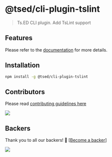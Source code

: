 # @tsed/cli-plugin-tslint 

> Ts.ED CLI plugin. Add TsLint support

## Features

Please refer to the [documentation](https://cli.tsed.io/) for more details.

## Installation

```bash
npm install -g @tsed/cli-plugin-tslint
```

## Contributors
Please read [contributing guidelines here](https://tsed.io/CONTRIBUTING.html)

<a href="https://github.com/TypedProject/ts-express-decorators/graphs/contributors"><img src="https://opencollective.com/tsed/contributors.svg?width=890" /></a>


## Backers

Thank you to all our backers! 🙏 [[Become a backer](https://opencollective.com/tsed#backer)]

<a href="https://opencollective.com/tsed#backers" target="_blank"><img src="https://opencollective.com/tsed/tiers/backer.svg?width=890"></a>
